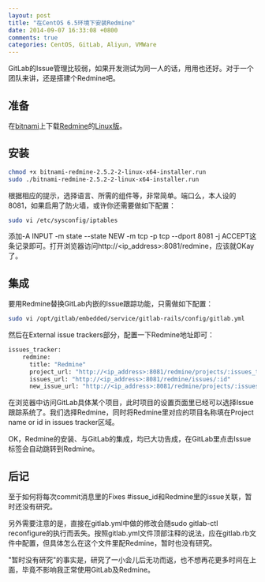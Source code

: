 ```yaml
---
layout: post
title: "在CentOS 6.5环境下安装Redmine"
date: 2014-09-07 16:33:08 +0800
comments: true
categories: CentOS, GitLab, Aliyun, VMWare
---
```

GitLab的Issue管理比较弱，如果开发测试为同一人的话，用用也还好。对于一个团队来讲，还是搭建个Redmine吧。

<!--more-->

## 准备
在[bitnami](http://baike.baidu.com/view/6313045.htm)上下载[Redmine](http://baike.baidu.com/view/2228665.htm)的[Linux版](https://bitnami.com/redirect/to/40137/bitnami-redmine-2.5.2-2-linux-x64-installer.run)。

## 安装
```sh
chmod +x bitnami-redmine-2.5.2-2-linux-x64-installer.run
sudo ./bitnami-redmine-2.5.2-2-linux-x64-installer.run 
```

根据相应的提示，选择语言、所需的组件等，非常简单。端口么，本人设的8081，如果启用了防火墙，或许你还需要做如下配置：
```sh
sudo vi /etc/sysconfig/iptables
```

添加-A INPUT -m state --state NEW -m tcp -p tcp --dport 8081 -j ACCEPT这条记录即可。打开浏览器访问http://<ip_address>:8081/redmine，应该就OKay了。

## 集成
要用Redmine替换GitLab内嵌的Issue跟踪功能，只需做如下配置：
```sh
sudo vi /opt/gitlab/embedded/service/gitlab-rails/config/gitlab.yml
```

然后在External issue trackers部分，配置一下Redmine地址即可：
```sh
issues_tracker:
    redmine:
      title: "Redmine"
      project_url: "http://<ip_address>:8081/redmine/projects/:issues_tracker_id"
      issues_url: "http://<ip_address>:8081/redmine/issues/:id"
      new_issue_url: "http://<ip_address>:8081/redmine/projects/:issues_tracker_id/issues/new"
```

在浏览器中访问GitLab具体某个项目，此时项目的设置页面里已经可以选择Issue跟踪系统了。我们选择Redmine，同时将Redmine里对应的项目名称填在Project name or id in issues tracker区域。

OK，Redmine的安装、与GitLab的集成，均已大功告成，在GitLab里点击Issue标签会自动跳转到Redmine。

## 后记
至于如何将每次commit消息里的Fixes #issue_id和Redmine里的issue关联，暂时还没有研究。

另外需要注意的是，直接在gitlab.yml中做的修改会随sudo gitlab-ctl reconfigure的执行而丢失。按照gitlab.yml文件顶部注释的说法，应在gitlab.rb文件中配置，但具体怎么在这个文件里配Redmine，暂时也没有研究。

"暂时没有研究"的事实是，研究了一小会儿后无功而返，也不想再花更多时间在上面，毕竟不影响我正常使用GitLab及Redmine。
